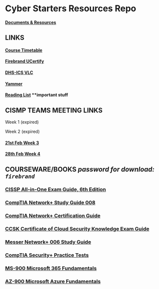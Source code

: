 # Cyber Starters Resources Repo

#### [Documents & Resources](https://github.com/Ogdini/cyberStarters)

## LINKS

#### [Course Timetable](https://drive.protonmail.com/urls/CFG4BXRKKR#HXPywdxTLw3d)
#### [Firebrand UCertify](https://firebrand.ucertify.com/)
#### [DHS-ICS VLC](https://ics-training.inl.gov/learn/signin)
#### [Yammer](https://www.yammer.com/nationalskillsbootcamp/#/home?type=my_all)
#### [Reading List](links.md) **important stuff

## CISMP TEAMS MEETING LINKS

Week 1 (expired)

Week 2 (expired)

#### [21st Feb Week 3](https://teams.microsoft.com/l/meetup-join/19%3ameeting_NzZmMzI2NTAtYjNkNC00Nzc5LWEyYzAtMzAyZjIwMTYxNGUy%40thread.v2/0?context=%7b%22Tid%22%3a%2202e14c82-d902-4020-9126-060520e6f95b%22%2c%22Oid%22%3a%2261b5b1f7-1b6d-462f-8f20-b8cae0739546%22%7d)

#### [28th Feb Week 4](https://teams.microsoft.com/l/meetup-join/19%3ameeting_NzZmMzI2NTAtYjNkNC00Nzc5LWEyYzAtMzAyZjIwMTYxNGUy%40thread.v2/0?context=%7b%22Tid%22%3a%2202e14c82-d902-4020-9126-060520e6f95b%22%2c%22Oid%22%3a%2261b5b1f7-1b6d-462f-8f20-b8cae0739546%22%7d)

## COURSEWARE/BOOKS *password for download: `firebrand`*
### [CISSP All-in-One Exam Guide, 6th Edition](https://drive.protonmail.com/urls/Q0SMBC3MZW#ShvtpYVKWKIE)
### [CompTIA Network+ Study Guide 008](https://drive.protonmail.com/urls/Z1PWMZ956R#i467if44ZIND)
### [CompTIA Network+ Certification Guide](https://drive.protonmail.com/urls/5PVKK0ND8R#CsB1NKfpo5ZW)
### [CCSK Certificate of Cloud Security Knowledge Exam Guide](https://drive.protonmail.com/urls/YZS0J990CG#xwLAFOr6rM9v)

### [Messer Network+ 006 Study Guide](https://github.com/Ogdini/cyberStarters/blob/main/Messer%20Network%2B%20006%20Study%20Guide.pdf)

### [CompTIA Security+ Practice Tests](https://github.com/Ogdini/cyberStarters/blob/main/COMPTIA%20SECURITY%2B%20601%20PRACTICE%20TESTS.pdf)

### [MS-900 Microsoft 365 Fundamentals](https://drive.protonmail.com/urls/C3A5J1FA7M#5tOaf1mmxm8u)

### [AZ-900 Microsoft Azure Fundamentals](https://drive.protonmail.com/urls/ABCZHM0B5W#aMyexC6EWCpJ)
